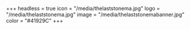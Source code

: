 +++
headless = true
icon = "/media/thelaststonema.jpg"
logo = "/media/thelaststonema.jpg"
image = "/media/thelaststonemabanner.jpg"
color = "#41929C"
+++
